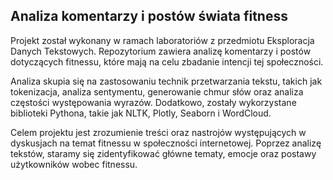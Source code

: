 ## Analiza komentarzy i postów świata fitness
Projekt został wykonany w ramach laboratoriów z przedmiotu Eksploracja Danych Tekstowych. Repozytorium zawiera analizę komentarzy i postów dotyczących fitnessu, które mają na celu zbadanie intencji tej społeczności.

Analiza skupia się na zastosowaniu technik przetwarzania tekstu, takich jak tokenizacja, analiza sentymentu, generowanie chmur słów oraz analiza częstości występowania wyrazów. Dodatkowo, zostały wykorzystane biblioteki Pythona, takie jak NLTK, Plotly, Seaborn i WordCloud.

Celem projektu jest zrozumienie treści oraz nastrojów występujących w dyskusjach na temat fitnessu w społeczności internetowej. Poprzez analizę tekstów, staramy się zidentyfikować główne tematy, emocje oraz postawy użytkowników wobec fitnessu.
